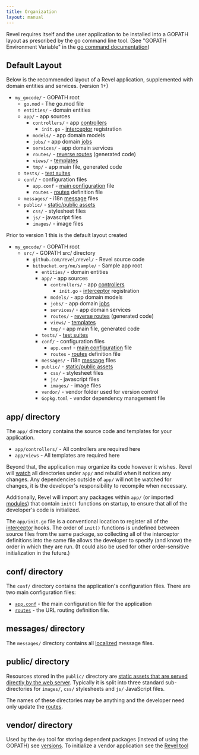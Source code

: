 ```yaml
---
title: Organization
layout: manual
---
```



Revel requires itself and the user application to be installed into a GOPATH layout as prescribed by the go command line tool.  (See "GOPATH Environment Variable" in the [go command documentation](http://golang.org/cmd/go/))

<a name="DefaultLayout"></a>

## Default Layout

Below is the recommended layout of a Revel application, supplemented with
domain entities and services. (version 1+)
 
- `my_gocode/`                  - GOPATH root
    - `go.mod`                  - The go.mod file
    - `entities/`            - domain entities
    - `app/`                 - app sources
        - `controllers/`     - app [controllers](controllers.html)
            - `init.go`      - [interceptor](interceptors.html) registration
        - `models/`          - app domain models
        - `jobs/`            - app domain [jobs](/modules/jobs.html)
        - `services/`        - app domain services
        - `routes/`          - [reverse routes](routing.html#ReverseRouting) (generated code)
        - `views/`           - [templates](templates.html)
        - `tmp/`             - app main file, generated code
    - `tests/`           -  [test suites](/modules/testing.html)
    - `conf/`            - configuration files
        - `app.conf`       - [main configuration](appconf.html) file
        - `routes`         -  [routes](routes.html) definition file
    - `messages/`        - i18n [message](i18n-messages.html) files
    - `public/`          - [static/public assets](/modules/static.html)
        - `css/`           - stylesheet files
        - `js/`            - javascript files
        - `images/`        - image files


Prior to version 1 this is the default layout created

- `my_gocode/`                  - GOPATH root
  - `src/`                      - GOPATH src/ directory
    - `github.com/revel/revel/`               - Revel source code
    - `bitbucket.org/me/sample/` - Sample app root
        - `entities/`            - domain entities
        - `app/`                 - app sources
            - `controllers/`     - app [controllers](controllers.html)
                - `init.go`      - [interceptor](interceptors.html) registration
            - `models/`          - app domain models
            - `jobs/`            - app domain [jobs](/modules/jobs.html)
            - `services/`        - app domain services
            - `routes/`          - [reverse routes](routing.html#ReverseRouting) (generated code)
            - `views/`           - [templates](templates.html)
            - `tmp/`             - app main file, generated code
        - `tests/`           -  [test suites](/modules/testing.html)
        - `conf/`            - configuration files
            - `app.conf`       - [main configuration](appconf.html) file
            - `routes`         -  [routes](routes.html) definition file
        - `messages/`        - i18n [message](i18n-messages.html) files
        - `public/`          - [static/public assets](/modules/static.html)
            - `css/`           - stylesheet files
            - `js/`            - javascript files
            - `images/`        - image files
        - `vendor/`          - vendor folder used for version control
        - `Gopkg.toml`          - vendor dependency management file


## app/ directory

The `app/` directory contains the source code and templates for your application.

- `app/controllers/` - All controllers are required here
- `app/views` - All templates are required here

Beyond that, the application may organize its code however it wishes.  Revel
will [watch](/manual/appconf.html#watch) all directories under `app/` and rebuild when it
notices any changes.  Any dependencies outside of `app/` will not be watched for
changes, it is the developer's responsibility to recompile when necessary.

Additionally, Revel will import any packages within `app/` (or imported
[modules](/modules/index.html)) that contain `init()` functions on startup, to ensure
that all of the developer's code is initialized.

The `app/init.go` file is a conventional location to register all of the
[interceptor](interceptors.html) hooks.  The order of `init()` functions is
undefined between source files from the same package, so collecting all of the
interceptor definitions into the same file allows the developer to specify (and
know) the order in which they are run.  (It could also be used for other
order-sensitive initialization in the future.)

## conf/ directory

The `conf/` directory contains the application's configuration files. There are
two main configuration files:

- [`app.conf`](appconf.html) - the main configuration file for the application
- [`routes`](routing.html) - the URL routing definition file.

## messages/ directory

The `messages/` directory contains all [localized](i18n-messages.html) message files.

## public/ directory

Resources stored in the `public/` directory are [static assets that are served
directly by the web server](routing.html#StaticFiles).  Typically it is split into three standard
sub-directories for `images/`, `css/` stylesheets and `js/` JavaScript files.

The names of these directories may be anything and  the developer need only update the [routes](routing.html).

## vendor/ directory

Used by the `dep` tool for storing dependent packages (instead of using the GOPATH)
see [versions](versions.html). To initialize a vendor application see the [Revel tool](tool.html)
